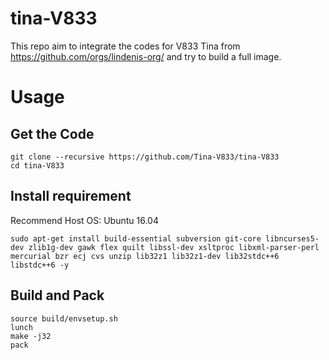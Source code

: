 # tina-V833

This repo aim to integrate the codes for V833 Tina from https://github.com/orgs/lindenis-org/ and try to build a full image.

# Usage

## Get the Code
```shell
git clone --recursive https://github.com/Tina-V833/tina-V833
cd tina-V833 
```

## Install requirement

Recommend Host OS: Ubuntu 16.04

```shell
sudo apt-get install build-essential subversion git-core libncurses5-dev zlib1g-dev gawk flex quilt libssl-dev xsltproc libxml-parser-perl mercurial bzr ecj cvs unzip lib32z1 lib32z1-dev lib32stdc++6 libstdc++6 -y
```

## Build and Pack
```shell
source build/envsetup.sh
lunch
make -j32
pack
```
